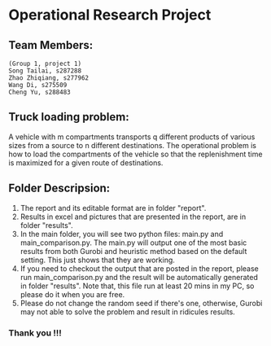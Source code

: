 # Operational Research Project

## Team Members:
    (Group 1, project 1)
    Song Tailai, s287288
    Zhao Zhiqiang, s277962
    Wang Di, s275509
    Cheng Yu, s288483

## Truck loading problem:
A vehicle with m compartments transports q different products of various sizes from a source to n different destinations. The operational problem is how to load the compartments of the vehicle so that the replenishment time is maximized for a given route of destinations.

## Folder Descripsion:
1. The report and its editable format are in folder "report".
2. Results in excel and pictures that are presented in the report, are in folder "results".
3. In the main folder, you will see two python files: main.py and main_comparison.py. The main.py will output one of the most basic results from both Gurobi and heuristic method based on the default setting. This just shows that they are working.
4. If you need to checkout the output that are posted in the report, please run main_comparison.py and the result will be automatically generated in folder "results". Note that, this file run at least 20 mins in my PC, so please do it when you are free.
5. Please do not change the random seed if there's one, otherwise, Gurobi may not able to solve the problem and result in ridicules results.

### Thank you !!!
